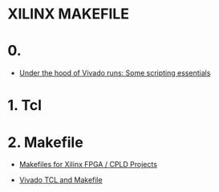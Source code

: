 XILINX MAKEFILE
===

# 0.

- [Under the hood of Vivado runs: Some scripting essentials](http://billauer.co.il/blog/2016/02/vivado-runs-tcl-bash/)

 # 1. Tcl
 
 
 
 # 2. Makefile
 
 - [Makefiles for Xilinx FPGA / CPLD Projects ](https://xess.com/appnotes/makefiles-for-xilinx-fpga-cpld-projects/index.html)

 - [Vivado TCL and Makefile](https://forums.xilinx.com/t5/Vivado-TCL-Community/Vivado-TCL-and-Makefile/td-p/409523)